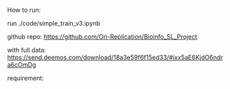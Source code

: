 How to run:

run ./code/simple_train_v3.ipynb

github repo:
https://github.com/Ori-Replication/Bioinfo_SL_Project

with full data:
https://send.deemos.com/download/18a3e59f6f15ed33/#ixx5aE6KjdO6ndra6cOmDg

requirement:

